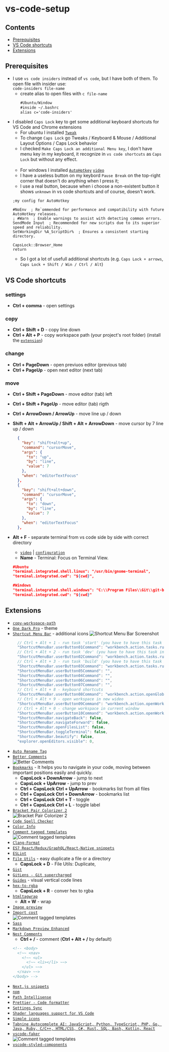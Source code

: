 # vs-code-setup

## Contents
- [Prerequisites](#prerequisites)
- [VS Code shortcuts](#vs-code-shortcuts)
- [Extensions](#extensions)
<!--- [Ubuntu shortcuts](#ubuntu-shortcuts)
- [Windows shortcuts](#windows-shortcuts)
- [Google chrome shortcuts](#google-chrome-chortcuts)-->

## Prerequisites
- I use `vs code insiders` instead of `vs code`, but I have both of them. To open file with insider use: <br>
  `code-insiders file-name`
  - create alias to open files with `c file-name`
    ```markdown
    #Ubuntu/Window
    #inside ~/.bashrc
    alias c='code-insiders'
    ```
- I disabled `Caps Lock` key to get some additional keyboard shortcuts for VS Code and Chrome extensions
    - For ubuntu I installed [`Tweak`](https://linuxconfig.org/how-to-install-tweak-tool-on-ubuntu-20-04-lts-focal-fossa-linux)
    - To change `Caps Lock` go Tweaks / Keyboard & Mouse / Additional Layout Options / Caps Lock behavior
    - I checked `Make Caps Lock an additional Menu key`, I don't have menu key in my keyboard, it recognize in `vs code shortcuts` as `Caps Lock` but without any effect. <br><br>
    - For windows I installed [`AutoHotkey`](https://www.autohotkey.com/) [`video`](https://www.youtube.com/watch?v=lxLNtBYjkjU)
    - I have a useless button on my keybord `Pause Break` on the top-right corner that doesn't do anything when I press it;
    - I use a real button, because when i choose a non-existent button it shows `unknown` in vs code shortcuts and of course, doesn't work.
    ```ahk
    ;my config for AutoHotkey
    
    #NoEnv  ; Re`ommended for performance and compatibility with future AutoHotkey releases.
    ; #Warn  ; Enable warnings to assist with detecting common errors.
    SendMode Input  ; Recommended for new scripts due to its superior speed and reliability.
    SetWorkingDir %A_ScriptDir%  ; Ensures a consistent starting directory.

    CapsLock::Browser_Home
    return
    ```
    - So I got a lot of usefull additional shortcuts (e.g. `Caps Lock + arrows`, `Caps Lock + Shift / Win / Ctrl / Alt`)


## VS Code shortcuts
  ### settings
  - **Ctrl + comma** - open settings
  ### copy
  - **Ctrl + Shift + D** - copy line down
  - **Ctrl + Alt + P** - copy workspace path (your project's root folder) (install the [`extension`](https://github.com/malashevskyi/copy-workspace-path-vs-code-extension))
  ### change
  - **Ctrl + PageDown** - open previuos editor (previous tab)
  - **Ctrl + PageUp** - open next editor (next tab)
  ### move
  - **Ctrl + Shift + PageDown** - move editor (tab) left
  - **Ctrl + Shift + PageUp** - move editor (tab) rigth
  - **Ctrl + ArrowDown / ArrowUp** - move line up / down
  - **Shift + Alt + ArrowUp / Shift + Alt + ArrowDown** - move cursor by 7 line up / down
    ```json
      {
        "key": "shift+alt+up",
        "command": "cursorMove",
        "args": {
          "to": "up",
          "by": "line",
          "value": 7
        },
        "when": "editorTextFocus"
      },
      {
        "key": "shift+alt+down",
        "command": "cursorMove",
        "args": {
          "to": "down",
          "by": "line",
          "value": 7
        },
        "when": "editorTextFocus"
      },
    ```
  
  - **Alt + F** - separate terminal from vs code side by side with correct directory <br>
    - [`video`](https://youtu.be/x5GzCohd4eo?t=640) | [`configuration`](https://code.visualstudio.com/docs/editor/integrated-terminal#_configuration)<br>
    - **Name** - Terminal: Focus on Terminal View.
    ```json
    #Ubuntu
    "terminal.integrated.shell.linux": "/usr/bin/gnome-terminal",
    "terminal.integrated.cwd": "${cwd}",
    
    #Windows
    "terminal.integrated.shell.windows": "C:\\Program Files\\Git\\git-bash.exe",
    "terminal.integrated.cwd": "${cwd}"
    ```
    
 
## Extensions
  - [`copy-workspace-path`](https://github.com/malashevskyi/copy-workspace-path-vs-code-extension)
  - [`One Dark Pro`](https://github.com/Binaryify/OneDark-Pro) - theme
  - [`Shortcut Menu Bar`](https://github.com/GorvGoyl/Shortcut-Menu-Bar-VSCode-Extension) - additional icons
  ![Shortcut Menu Bar Screenshot](screenshots/1.png)
    ```js
      // Ctrl + Alt + 1 - run task 'start' (you have to have this task in tasks.json)
      "ShortcutMenuBar.userButton01Command": "workbench.action.tasks.runTask|npm run start",
      // Ctrl + Alt + 2 - run task 'dev' (you have to have this task in tasks.json)
      "ShortcutMenuBar.userButton02Command": "workbench.action.tasks.runTask|npm run dev",
      // Ctrl + Alt + 3 - run task 'build' (you have to have this task in tasks.json)
      "ShortcutMenuBar.userButton03Command": "workbench.action.tasks.runTask|npm run build",
      "ShortcutMenuBar.userButton05Command": "",
      "ShortcutMenuBar.userButton04Command": "",
      "ShortcutMenuBar.userButton06Command": "",
      "ShortcutMenuBar.userButton07Command": "",
      // Ctrl + Alt + 8 - keyboard shortcuts
      "ShortcutMenuBar.userButton08Command": "workbench.action.openGlobalKeybindings",
      // Ctrl + Alt + 9 - open workspace in new wideo
      "ShortcutMenuBar.userButton09Command": "workbench.action.openWorkspaceInNewWindow",
      // Ctrl + Alt + 0 - change workspace in current window
      "ShortcutMenuBar.userButton10Command": "workbench.action.openWorkspace",
      "ShortcutMenuBar.navigateBack": false,
      "ShortcutMenuBar.navigateForward": false,
      "ShortcutMenuBar.openFilesList": false,
      "ShortcutMenuBar.toggleTerminal": false,
      "ShortcutMenuBar.beautify": false,
      "explorer.openEditors.visible": 0,
    ```
  - [`Auto Rename Tag`](https://marketplace.visualstudio.com/items?itemName=formulahendry.auto-rename-tag)
  - [`Better Comments`](https://github.com/aaron-bond/better-comments)<br>
  ![Better Comments](screenshots/2.png)<br>
  - [`Bookmarks`](https://github.com/alefragnani/vscode-bookmarks) - It helps you to navigate in your code, moving between important positions easily and quickly.
    - **CapsLock + DownArrow** - jump to next
    - **CapsLock + UpArrow** - jump to prev
    - **Ctrl + CapsLock  Ctrl + UpArrow** - bookmarks list from all files
    - **Ctrl + CapsLock  Ctrl + DownArrow** - bookmarks list
    - **Ctrl + CapsLock  Ctrl + T** - toggle
    - **Ctrl + CapsLock  Ctrl + L** - toggle label
  - [`Bracket Pair Colorizer 2`](https://github.com/CoenraadS/Bracket-Pair-Colorizer-2)<br>
   ![Bracket Pair Colorizer 2](screenshots/3.png)<br>
  - [`Code Spell Checker`](https://github.com/streetsidesoftware/vscode-spell-checker)
  - [`Color Info`](https://github.com/mattbierner/vscode-color-info)
  - [`Comment tagged templates`](https://github.com/mjbvz/vscode-comment-tagged-templates)<br>
  ![Comment tagged templates](screenshots/4.png)<br>
  - [`Clang-Format`](https://github.com/xaverh/vscode-clang-format-provider)
  - [`ES7 React/Redux/GraphQL/React-Native snippets`](https://github.com/dsznajder/vscode-es7-javascript-react-snippets)
  - [`ESLint`](https://github.com/Microsoft/vscode-eslint)
  - [`File Utils`](https://github.com/sleistner/vscode-fileutils) - easy duplicate a file or a directory
    - **CapsLock + D** - File Utils: Duplicate, 
  - [`Gist`](https://github.com/kenhowardpdx/vscode-gist)
  - [`GitLens - Git supercharged`](https://github.com/eamodio/vscode-gitlens)
  - [`Guides`](https://github.com/spywhere/vscode-guides) - visual vertical code lines
  - [`hex-to-rgba`](https://github.com/DakshMiglani/VSCode-Hex-To-RGBA)
    - **CapsLock + R** - conver hex to rgba
  - [`htmltagwrap`](https://github.com/bgashler1/vscode-htmltagwrap)
    - **Alt + W** - wrap
  - [`Image preview`](https://github.com/kisstkondoros/gutter-preview)
  - [`Import cost`](https://github.com/wix/import-cost)<br>
  ![Comment tagged templates](screenshots/5.png)<br>
  - [`Sass`](https://github.com/TheRealSyler/vscode-sass-indented)
  - [`Markdown Preview Enhanced`](https://github.com/shd101wyy/vscode-markdown-preview-enhanced)
  - [`Nest Comments`](https://github.com/philsinatra/NestedCommentsVSCode)
    - **Ctrl + /** - comment (**Ctrl + Alt + /** by default)
    ```html
    <!-- <body>
      <!~~ <nav>
        <!~~ <ul>
          <!~~ <li></li> ~~>
        </ul> ~~>
      </nav> ~~>
    </body> -->
    ```
  - [`Next.js snippets`](https://github.com/pulkitgangwar/next.js-snippets)
  - [`npm`](https://github.com/Microsoft/vscode-npm-scripts)
  - [`Path Intellisense`](https://github.com/ChristianKohler/PathIntellisense)
  - [`Prettier - Code formatter`](https://github.com/prettier/prettier-vscode)
  - [`Settings Sync`](https://github.com/shanalikhan/code-settings-sync)
  - [`Shader languages support for VS Code`](https://github.com/stef-levesque/vscode-shader)
  - [`Simple icons`](https://github.com/LaurentTreguier/vscode-simple-icons)
  - [`Tabnine Autocomplete AI: JavaScript, Python, TypeScript, PHP, Go, Java, Ruby, C/C++, HTML/CSS, C#, Rust, SQL, Bash, Kotlin, React`](https://github.com/codota/tabnine-vscode)
  - [`vscode-faker`](https://github.com/deerawan/vscode-faker)<br>
  ![Comment tagged templates](screenshots/6.png)<br>
  - [`vscode-styled-components`](https://github.com/styled-components/vscode-styled-components)


    
